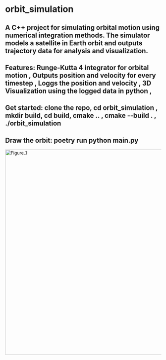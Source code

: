 # orbit_simulation
A C++ project for simulating orbital motion using numerical integration methods. The simulator models a satellite in Earth orbit and outputs trajectory data for analysis and visualization.
--------------------------------------------------------------------
Features:
Runge-Kutta 4 integrator for orbital motion ,
Outputs position and velocity for every timestep ,
Loggs the position and velocity ,
3D Visualization using the logged data in python , 
---------------------------------------------------------------------
Get started:
clone the repo,
cd orbit_simulation ,
mkdir build,
cd build,
cmake .. , 
cmake --build . ,
./orbit_simulation
----------------------------------------------------------------------
Draw the orbit:
poetry run python main.py
----------------------------------------------------------------------
<img width="800" height="660" alt="Figure_1" src="https://github.com/user-attachments/assets/e9181369-7197-4d06-b3ae-09393b6cecc6" />
